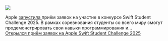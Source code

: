 <!--2025-02-05 12:41:51-->
<div class="yb">
  <div class="rss smaller1 habr"><img src="https://habrastorage.org/webt/y6/a8/vj/y6a8vjwpq8gzbwojcs3kqzcmdw0.jpeg" /><p>Apple <a href="https://developer.apple.com/swift-student-challenge/" rel="noopener noreferrer nofollow">запустила </a>приём заявок на участие в конкурсе Swift Student Challenge 2025. В рамках соревнования студенты со всего миру смогут продемонстрировать свои навыки программирования и... <br><a class="light" href="https://habr.com/ru/news/879760/?utm_source=habrahabr&utm_medium=rss&utm_campaign=879760">Открылся приём заявок на Apple Swift Student Challenge 2025</a></div>
</div>
